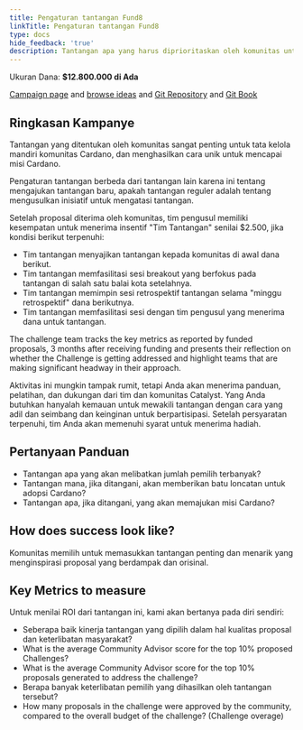 ```yaml
---
title: Pengaturan tantangan Fund8
linkTitle: Pengaturan tantangan Fund8
type: docs
hide_feedback: 'true'
description: Tantangan apa yang harus diprioritaskan oleh komunitas untuk ditangani di Fund8?
---
```


Ukuran Dana: **$12.800.000 di Ada**

[Campaign page](https://cardano.ideascale.com/a/campaign-home/26257) and [browse ideas](https://cardano.ideascale.com/a/ideas/top/campaign-filter/byids/campaigns/26257/stage/unspecified) and [Git Repository](https://github.com/Catalyst-Challenges/F7-Fund8-challenge-setting) and [Git Book](https://quality-assurance-dao.gitbook.io/catalyst-fund-7-challenges/f7-fund8-challenge-setting)

## Ringkasan Kampanye

Tantangan yang ditentukan oleh komunitas sangat penting untuk tata kelola mandiri komunitas Cardano, dan menghasilkan cara unik untuk mencapai misi Cardano.

Pengaturan tantangan berbeda dari tantangan lain karena ini tentang mengajukan tantangan baru, apakah tantangan reguler adalah tentang mengusulkan inisiatif untuk mengatasi tantangan.

Setelah proposal diterima oleh komunitas, tim pengusul memiliki kesempatan untuk menerima insentif "Tim Tantangan" senilai $2.500, jika kondisi berikut terpenuhi:

- Tim tantangan menyajikan tantangan kepada komunitas di awal dana berikut.
- Tim tantangan memfasilitasi sesi breakout yang berfokus pada tantangan di salah satu balai kota setelahnya.
- Tim tantangan memimpin sesi retrospektif tantangan selama "minggu retrospektif" dana berikutnya.
- Tim tantangan memfasilitasi sesi dengan tim pengusul yang menerima dana untuk tantangan.

The challenge team tracks the key metrics as reported by funded proposals, 3 months after receiving funding and presents their reflection on whether the Challenge is getting addressed and highlight teams that are making significant headway in their approach.

Aktivitas ini mungkin tampak rumit, tetapi Anda akan menerima panduan, pelatihan, dan dukungan dari tim dan komunitas Catalyst. Yang Anda butuhkan hanyalah kemauan untuk mewakili tantangan dengan cara yang adil dan seimbang dan keinginan untuk berpartisipasi. Setelah persyaratan terpenuhi, tim Anda akan memenuhi syarat untuk menerima hadiah.

## Pertanyaan Panduan

- Tantangan apa yang akan melibatkan jumlah pemilih terbanyak?
- Tantangan mana, jika ditangani, akan memberikan batu loncatan untuk adopsi Cardano?
- Tantangan apa, jika ditangani, yang akan memajukan misi Cardano?

## How does success look like?

Komunitas memilih untuk memasukkan tantangan penting dan menarik yang menginspirasi proposal yang berdampak dan orisinal.

## Key Metrics to measure

Untuk menilai ROI dari tantangan ini, kami akan bertanya pada diri sendiri:

- Seberapa baik kinerja tantangan yang dipilih dalam hal kualitas proposal dan keterlibatan masyarakat?
- What is the average Community Advisor score for the top 10% proposed Challenges?
- What is the average Community Advisor score for the top 10% proposals generated to address the challenge?
- Berapa banyak keterlibatan pemilih yang dihasilkan oleh tantangan tersebut?
- How many proposals in the challenge were approved by the community, compared to the overall budget of the challenge? (Challenge overage)
